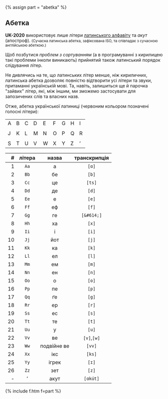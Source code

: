 {% assign part = "abetka" %}<a name="{{ part }}"></a>

## Абетка

**UK-2020** використовує лише літери [латинського алфавіту](https://bit.ly/lat-abetka) та _акут_ (апостроф).
<small>(Сучасна латинська абетка, зафіксована ISO, та співпадає з сучасною англійською абеткою.)</small>

Щоб позбутися _проблем з сортуванням_ (а в програмуванні з кирилицею такі проблеми інколи виникають) прийнятий також латинський порядок слідування літер.

Не дивлячись на те, що латинських літер менше, ніж кириличних, латинська абетка дозволяє повністю відтворити усі літери та звуки, притаманні українській мові. Та, навіть, залишиться ще й парочка "зайвих" літер, які, між іншим, ми зможемо застосувати для запозичених слів та власних назв.

Отже, абетка української латиниці (<span class="l">червоним</span> кольором позначені голосні літери):

<table>
  <tr><td><span class="l">A</span></td><td>B</td><td>C</td><td>D</td><td><span class="l">E</span></td><td>F</td><td>G</td><td>H</td><td><span class="l">I</span></td></tr>
  <tr><td colspan="10"></td></tr>
  <tr><td>J</td><td>K</td><td>L</td><td>M</td><td>N</td><td><span class="l">O</span></td><td>P</td><td>Q</td><td>R</td></tr>
  <tr><td colspan="10"></td></tr>
  <tr><td>S</td><td>T</td><td><span class="l">U</span></td><td>V</td><td>W</td><td>X</td><td><span class="l">Y</span></td><td>Z</td><td>’</td></tr>
</table>


|  #  | літера |           назва            | транскрипція |
| --: | :----: | :------------------------: | :----------: |
|  1  |  `Aa`  |  <span class="c">а</span>  |   `[ɑ]`      |
|  2  |  `Bb`  |            бе              |   `[b]`      |
|  3  |  `Cc`  |            це              |   `[ts]`     |
|  4  |  `Dd`  |            де              |   `[d]`      |
|  5  |  `Ee`  |  <span class="c">е</span>  |   `[e]`      |
|  6  |  `Ff`  |            еф              |   `[f]`      |
|  7  |  `Gg`  |            ге              |   `[&#614;]`      |
|  8  |  `Hh`  |            ха              |   `[x]`      |
|  9  |  `Ii`  |  <span class="c">і</span>  |   `[i]`      |
| 10  |  `Jj`  |            йот             |   `[j]`      |
| 11  |  `Kk`  |            ка              |   `[k]`      |
| 12  |  `Ll`  |            ел              |   `[l]`      |
| 13  |  `Mm`  |            ем              |   `[m]`      |
| 14  |  `Nn`  |            ен              |   `[n]`      |
| 15  |  `Oo`  |  <span class="c">o</span>  |   `[o]`      |
| 16  |  `Pp`  |            пе              |   `[p]`      |
| 17  |  `Qq`  |            ґе              |   `[g]`      |
| 18  |  `Rr`  |            ер              |   `[r]`      |
| 19  |  `Ss`  |            ес              |   `[s]`      |
| 20  |  `Tt`  |            те              |   `[t]`      |
| 21  |  `Uu`  |  <span class="c">у</span>  |   `[u]`      |
| 22  |  `Vv`  |            ве              | `[v]`,`[w]`  |
| 23  |  `Ww`  |        подвійне ве         |   `[vv]`     |
| 24  |  `Xx`  |            ікс             |   `[ks]`     |
| 25  |  `Yy`  | <span class="c">ігрек</span> |  `[ɪ]`     |
| 26  |  `Zz`  |            зет             |   `[z]`      |
|  -  |   `’`  |            акут            |   `[ɑkút]`   |


{% include f.htm f=part %}
